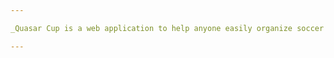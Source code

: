 ```yaml
---

_Quasar Cup is a web application to help anyone easily organize soccer tournaments. It handles team creation, match scheduling, results, and stats, so organizers can focus on the fun part — the games!_

---
```

